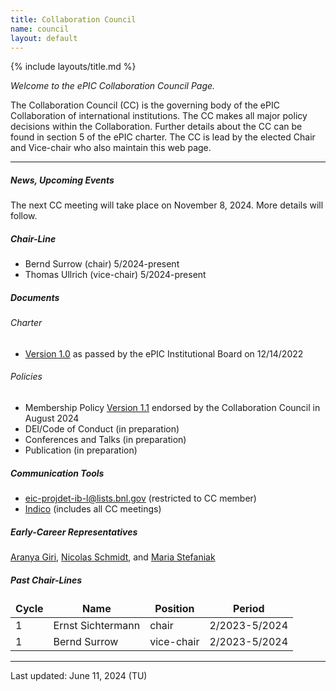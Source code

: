 ```yaml
---
title: Collaboration Council
name: council
layout: default
---
```


{% include layouts/title.md %}

*Welcome to the ePIC Collaboration Council Page.*

The Collaboration Council (CC) is the governing body of the ePIC Collaboration of international institutions. The CC makes all major policy decisions within the Collaboration. Further details about the CC can be found in section 5 of the ePIC charter. The CC is lead by the elected Chair and Vice-chair who also maintain this web page. 

<hr/>

##### News, Upcoming Events

The next CC meeting will take place on November 8, 2024. More details will follow.

##### Chair-Line

* Bernd Surrow (chair) 5/2024-present
* Thomas Ullrich (vice-chair) 5/2024-present

##### Documents
###### Charter
*  [Version 1.0](https://zenodo.org/records/11584258) as passed by the ePIC Institutional Board on 12/14/2022 

###### Policies
* Membership Policy [Version 1.1](https://doi.org/10.5281/zenodo.13693927) endorsed by the Collaboration Council in August 2024
* DEI/Code of Conduct (in preparation)
* Conferences and Talks (in preparation)
* Publication (in preparation)

##### Communication Tools
* [eic-projdet-ib-l@lists.bnl.gov](https://lists.bnl.gov/mailman/listinfo/eic-projdet-ib-l) (restricted to CC member)
* [Indico](https://indico.bnl.gov/category/437/) (includes all CC meetings)

##### Early-Career Representatives

[Aranya Giri](mailto:aranyagiri230597@gmail.com), [Nicolas Schmidt](mailto:schmidtnv@ornl.gov), 
and [Maria Stefaniak](mailto:stefaniak.9@osu.edu)

##### Past Chair-Lines

<style>
table, td, th {
   border: none!important;
}
</style>

| Cycle | Name | Position | Period |
| ----- | ---- | -------- | ------ |
| 1 | Ernst Sichtermann | chair | 2/2023-5/2024 |
| 1 | Bernd Surrow | vice-chair | 2/2023-5/2024 |


<hr/>

Last updated: June 11, 2024 (TU)


